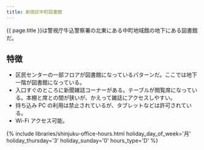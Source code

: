 ```yaml
---
title: 新宿区中町図書館
---
```


{{ page.title }}は警視庁牛込警察署の北東にある中町地域館の地下にある図書館だ。

## 特徴

* 区民センターの一部フロアが図書館になっているパターンだ。ここでは地下一階が図書館になっている。
* 入口すぐのところに新聞雑誌コーナーがある。テーブルが閲覧席になっている。本棚と席との間が狭いが、かえって雑誌にアクセスしやすい。
* 持ち込み PC の利用は禁止されているが、タブレットなどは許可されている。
* Wi-Fi アクセス可能。

{% include libraries/shinjuku-office-hours.html
    holiday_day_of_week='月'
    holiday_thursday='3'
    holiday_sunday='0'
    hours_type='D' %}

